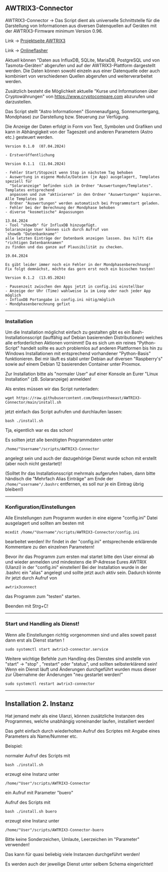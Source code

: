 
## AWTRIX3-Connector

AWTRIX3-Connector ->
Das Script dient als universelle Schnittstelle für die Darstellung von Informationen aus diversen 
Datenquellen auf Geräten mit der AWTRIX3-Firmware minimum Version 0.96.

Link -> [Projektseite AWTRIX3](https://blueforcer.github.io/awtrix3/#/)

Link -> [Onlineflasher](https://blueforcer.github.io/awtrix3/#/flasher)

Aktuell können "Daten aus InfluxDB, SQLite, MariaDB, PostgreSQL und von Tasmota-Geräten" 
abgerufen und auf der AWTRIX3-Plattform dargestellt werden. 
Die Daten können sowohl einzeln aus einer Datenquelle oder auch kombiniert von verschiedenen
Quellen abgerufen und weiterverarbeitet werden.

Zusätzlich besteht die Möglichkeit aktuelle "Kurse und Informationen über Cryptowährungen" 
von https://www.cryptocompare.com abzurufen und darzustellen.

Das Script stellt "Astro Informationen" (Sonnenaufgang, Sonnenuntergang, Mondphase) 
zur Darstellung bzw. Steuerung zur Verfügung.

Die Anzeige der Daten erfolgt in Form von Text, Symbolen und Grafiken und kann in Abhängigkeit
von der Tageszeit und anderen Parametern (Astro etc.) gesteuert werden.

```
Version 0.1.0  (07.04.2024)

- Erstveröffentlichung

Version 0.1.1  (11.04.2024)

- Fehler Start/Stopzeit wenn Stop in nächstem Tag behoben
- Auswertung in eigene Module/Dateien (je App) ausgelagert, Templates speziell für
  "Solaranzeige" befinden sich im Ordner "Auswertungen/Templates". Templates entsprechend
  anpassen und zum "aktivieren" in den Ordner "Auswertungen" kopieren. Alle Templates im 
  Ordner "Auswertungen" werden automatisch bei Programmstart geladen.
- Fehler bei der Berechnung der Mondphase behoben
- diverse "kosmetische" Anpassungen

13.04.2024
- Tool "showdb" für InfluxDB hinzugefügt.
Solaranzeige User können sich durch Aufruf von
`showdb "Datenbankname"`
alle letzten Einträge der Datenbank anzeigen lassen. Das hilft die "richtigen Datenbanknamen"
zu finden und das ganze auf Plausibilität zu checken.

19.04.2024

Es gibt leider immer noch ein Fehler in der Mondphasenberechnung!
Fix folgt demnächst, möchte das gern erst noch ein bisschen testen!

Version 0.1.2  (13.05.2024)

- Pausenzeit zwischen den Apps jetzt in config.ini einstellbar
- Anzeige der Uhr (Time) wahlweise 1x im Loop oder nach jeder App möglich
- InfluxDB Portangabe in config.ini nötig/möglich
- Mondphasenberechnung gefixt

```

---


### Installation

Um die Installation möglichst einfach zu gestalten gibt es ein Bash-Installationsscript (lauffähig auf Debian basierenden Distributionen) welches alle erforderlichen Aktionen vornimmt! Da es sich um ein reines "Python-Script" handelt sollte es auch problemlos auf anderen Plattformen bis hin zu Windows Installationen mit entsprechend vorhandener "Python-Basis" funktionieren. Bei mir läuft es stabil unter Debian auf diversen "Raspberry's" sowie auf einem Debian 12 basierenden Container unter Proxmox.

Zur Installation bitte als "normaler User" auf einer Konsole an Eurer "Linux Installation" (zB. Solaranzeige) anmelden!

Als erstes müssen wir das Script runterladen:

```
wget https://raw.githubusercontent.com/Deepintheeast/AWTRIX3-Connector/main/install.sh
```
jetzt einfach das Script aufrufen und durchlaufen lassen:

```
bash ./install.sh
```

Tja, eigentlich war es das schon! 

Es sollten jetzt alle benötigten Programmdaten unter

`/home/"Username"/scripts/AWTRIX3-Connector`

angelegt sein und auch der dazugehörige Dienst wurde schon mit erstellt (aber noch nicht gestartet)!

(Solltet Ihr das Installationsscript mehrmals aufgerufen haben, dann bitte händisch die "Mehrfach Alias Einträge" am Ende der ```/home/"username"/.bashrc``` entfernen, es soll nur je ein Eintrag übrig bleiben!)


---


### Konfiguration/Einstellungen

Alle Einstellungen zum Programm wurden in eine eigene "config.ini" Datei ausgelagert und sollten am besten mit

`mcedit /home/"Username"/scripts/AWTRIX3-Connector/config.ini`

bearbeitet werden! Ihr findet in der "config.ini" entsprechende erklärende Kommentare zu den einzelnen Parametern!



Bevor ihr das Programm zum ersten mal startet bitte den User einmal ab und wieder anmelden und mindestens die IP-Adresse Eures AWTRIX (Ulanzi) in der "config.ini" einstellen! Bei der Installation wurde in der .bashrc ein "alias" angelegt und sollte jetzt auch aktiv sein. Dadurch könnte ihr jetzt durch Aufruf von

```
awtrix3connect
```
das Programm zum "testen" starten.

Beenden mit Strg+C!

---


### Start und Handling als Dienst!

Wenn alle Einstellungen richtig vorgenommen sind und alles soweit passt dann erst als Dienst starten !

```
sudo systemctl start awtrix3-connector.service
```
Weitere wichtige Befehle zum Handling des Dienstes sind anstelle von "start" -> "stop" , "restart" oder "status", und sollten selbsterklärend sein!
Wenn ein Dienst läuft und Änderungen durchgeführt wurden muss dieser zur Übernahme der Änderungen "neu gestartet werden!" 
```
sudo systemctl restart awtrix3-connector
```

---


## Installation 2. Instanz

Hat jemand mehr als eine Ulanzi, können zusätzliche Instanzen des Programmes, welche unabhängig voneinander laufen, installiert werden!

Das geht einfach durch wiederholten Aufruf des Scriptes mit Angabe eines Parameters als Name/Nummer etc.

Beispiel:

normaler Aufruf des Scripts mit

`bash ./install.sh`

erzeugt eine Instanz unter 

`/home/"User"/scripts/AWTRIX3-Connector`

ein Aufruf mit Parameter "buero" 

Aufruf des Scripts mit

`bash ./install.sh buero`

erzeugt eine Instanz unter 

`/home/"User"/scripts/AWTRIX3-Connector-buero`

Bitte keine Sonderzeichen, Umlaute, Leerzeichen im "Parameter" verwenden!

Das kann für quasi beliebig viele Instanzen durchgeführt werden!

Es werden auch der jeweilige Dienst unter selbem Schema eingerichtet!
